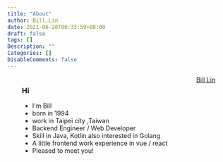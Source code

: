 ```yaml
---
title: "About"
author: Bill.Lin
date: 2021-06-28T00:33:59+08:00
draft: false
tags: []
Description: ""
Categories: []
DisableComments: false
---
```


<script type="text/javascript" src="https://platform.linkedin.com/badges/js/profile.js" async defer></script>

<div style="display: flex;justify-content: space-around;">
    <div>
        <h3> Hi </h3> 
        <ul>
        <li>I'm Bill</li>
        <li>born in 1994 </li>
        <li>work in Taipei city ,Taiwan</li>
        <li>Backend Engineer / Web Developer</li>
        <li>Skill in Java, Kotlin also interested in Golang</li>
        <li>A little frontend work experience in vue / react </li>
        <li>Pleased to meet you!</li>
        </ul>
    </div>
    <div class="LI-profile-badge"  data-version="v1" data-size="medium" data-locale="zh_TW" data-type="vertical" data-theme="dark" data-vanity="bill-lin-47348017a"><a class="LI-simple-link" href='https://tw.linkedin.com/in/bill-lin-47348017a?trk=profile-badge' target="_blank">Bill Lin</a></div>
</div>


<div style="display: flex;justify-content: center;">
    <div><script src="https://embed.github.com/view/3d/xinqilin/xinqilin/master/xinqilin-2021.stl?height=300&width=450"></script></div>
    <div><script src="https://embed.github.com/view/3d/xinqilin/xinqilin/master/xinqilin-2020.stl?height=300&width=450"></script></div>
</div>

<div style="display: flex;justify-content: center;">
    <div><script src="https://embed.github.com/view/3d/xinqilin/xinqilin/master/xinqilin-2019.stl?height=300&width=450"></script></div>
    <div><script src="https://embed.github.com/view/3d/xinqilin/xinqilin/master/xinqilin-2018.stl?height=300&width=450"></script></div>
</div>




